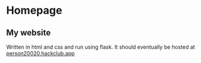 # Homepage
## My website
Written in html and css and run using flask. It should eventually be hosted at [person20020.hackclub.app](person20020.hackclub.app)
